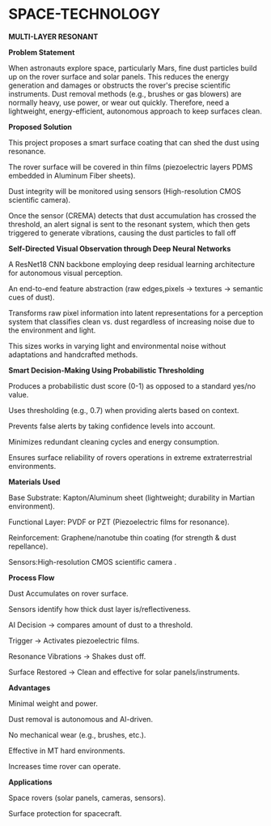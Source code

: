 # SPACE-TECHNOLOGY

**MULTI-LAYER RESONANT**

**Problem Statement**

When astronauts explore space, particularly Mars, fine dust particles build up on the rover surface and solar panels. This reduces the energy generation and damages or obstructs the rover's precise scientific instruments. Dust removal methods (e.g., brushes or gas blowers) are normally heavy, use power, or wear out quickly. Therefore, need a lightweight, energy-efficient, autonomous approach to keep surfaces clean.


**Proposed Solution**

This project proposes a smart surface coating that can shed the dust using resonance.

The rover surface will be covered in thin films (piezoelectric layers PDMS embedded in Aluminum Fiber sheets).

Dust integrity will be monitored using sensors (High-resolution CMOS scientific camera).

Once the sensor (CREMA) detects that dust accumulation has crossed the threshold, an alert signal is sent to the resonant system, which then gets triggered to generate vibrations, causing the dust particles to fall off

**Self-Directed Visual Observation through Deep Neural Networks**

A ResNet18 CNN backbone employing deep residual learning architecture for autonomous visual perception.

An end-to-end feature abstraction (raw edges,pixels → textures → semantic cues of dust).

Transforms raw pixel information into latent representations for a perception system that classifies clean vs. dust regardless of increasing noise due to the environment and light.

This sizes works in varying light and environmental noise without adaptations and handcrafted methods.


**Smart Decision-Making Using Probabilistic Thresholding**


Produces a probabilistic dust score (0-1) as opposed to a standard yes/no value.

Uses thresholding (e.g., 0.7) when providing alerts based on context. 

Prevents false alerts by taking confidence levels into account.  

Minimizes redundant cleaning cycles and energy consumption. 

Ensures surface reliability of rovers operations in extreme extraterrestrial environments.




**Materials Used**

Base Substrate: Kapton/Aluminum sheet (lightweight; durability in Martian environment).

Functional Layer: PVDF or PZT (Piezoelectric films for resonance).

Reinforcement: Graphene/nanotube thin coating (for strength & dust repellance).

Sensors:High-resolution CMOS scientific camera .


**Process Flow**

Dust Accumulates on rover surface.

Sensors identify how thick dust layer is/reflectiveness.

AI Decision → compares amount of dust to a threshold.

Trigger → Activates piezoelectric films.

Resonance Vibrations → Shakes dust off.

Surface Restored → Clean and effective for solar panels/instruments.


**Advantages**

 Minimal weight and power.
 
 Dust removal is autonomous and AI-driven.
 
 No mechanical wear (e.g., brushes, etc.).
 
 Effective in MT hard environments.
 
 Increases time rover can operate.

 
**Applications**

Space rovers (solar panels, cameras, sensors).

Surface protection for spacecraft.
